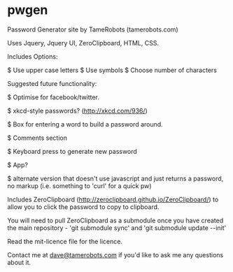 pwgen
=====

Password Generator site by TameRobots (tamerobots.com)

Uses Jquery, Jquery UI, ZeroClipboard, HTML, CSS.

Includes Options:

$ Use upper case letters
$ Use symbols
$ Choose number of characters

Suggested future functionality:

$ Optimise for facebook/twitter.

$ xkcd-style passwords? (http://xkcd.com/936/)

$ Box for entering a word to build a password around.

$ Comments section

$ Keyboard press to generate new password

$ App?

$ alternate version that doesn't use javascript and just returns a password, no markup (i.e. something to 'curl' for a quick pw)

Includes ZeroClipboard (http://zeroclipboard.github.io/ZeroClipboard/) to allow you to click the password to copy to clipboard.

You will need to pull ZeroClipboard as a submodule once you have created the main repository - 'git submodule sync' and 'git submodule update --init'

Read the mit-licence file for the licence.

Contact me at dave@tamerobots.com if you'd like to ask me any questions about it.
